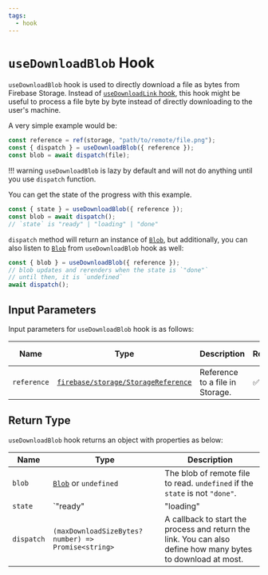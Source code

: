 ```yaml
---
tags:
  - hook
---
```


# `useDownloadBlob` Hook

`useDownloadBlob` hook is used to directly download a file as bytes from Firebase Storage. Instead of [`useDownloadLink` hook](./useDownloadLink.md), this hook might be useful to process a file byte by byte instead of directly downloading to the user's machine.

A very simple example would be:

```typescript
const reference = ref(storage, "path/to/remote/file.png");
const { dispatch } = useDownloadBlob({ reference });
const blob = await dispatch(file);
```

!!! warning
    `useDownloadBlob` is lazy by default and will not do anything until you use `dispatch` function.

You can get the state of the progress with this example.

```typescript
const { state } = useDownloadBlob({ reference });
const blob = await dispatch();
// `state` is "ready" | "loading" | "done"
```

`dispatch` method will return an instance of [`Blob`][BlobDoc], but additionally, you can also listen to [`Blob`][BlobDoc] from `useDownloadBlob` hook as well:

```typescript
const { blob } = useDownloadBlob({ reference });
// blob updates and rerenders when the state is `"done"`
// until then, it is `undefined`
await dispatch();
```

## Input Parameters

Input parameters for `useDownloadBlob` hook is as follows:

| Name | Type | Description | Required | Default Value |
|---|---|---|---|---|
| `reference` | [`firebase/storage/StorageReference`][StorageReferenceRefDoc] | Reference to a file in Storage. | ✅ | - |

## Return Type

`useDownloadBlob` hook returns an object with properties as below:

| Name | Type | Description |
|---|---|---|
| `blob` | [`Blob`][BlobDoc] or `undefined` | The blob of remote file to read. `undefined` if the `state` is not `"done"`. |
| `state` | `"ready" | "loading" | "done"` | The state of the process. |
| `dispatch` | `(maxDownloadSizeBytes? number) => Promise<string>` | A callback to start the process and return the link. You can also define how many bytes to download at most. |

[StorageReferenceRefDoc]: https://firebase.google.com/docs/reference/js/storage.storagereference
[BlobDoc]: https://developer.mozilla.org/en-US/docs/Web/API/Blob